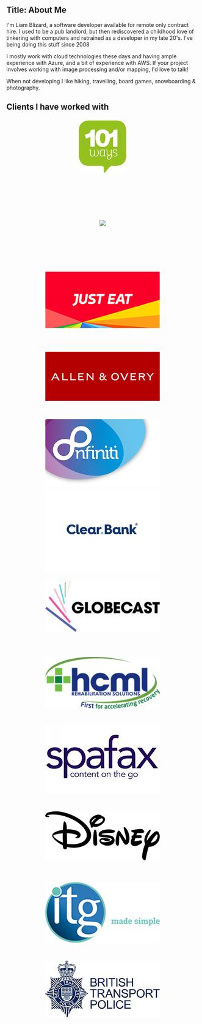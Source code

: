 Title: About Me
---
I'm Liam Blizard, a software developer available for remote only contract hire. I used to be a pub landlord, but then rediscovered a childhood love of tinkering with computers and retrained as a developer in my late 20's. I've being doing this stuff since 2008

I mostly work with cloud technologies these days and having ample experience with Azure, and a bit of experience with AWS. If your project involves working with image processing and/or mapping, I'd love to talk!


When not developing I like hiking, travelling, board games, snowboarding & photography. 

<style>
    #client-list
    {
        display: grid;
        grid-gap: 30px;
        grid-row-gap: 50px;
        grid-template-columns: repeat(auto-fit, minmax(300px, 1fr));
        grid-auto-rows: 150px;
        grid-auto-flow: row dense;
    }

    .client
    {
        position: relative;
        display: flex;
        flex-direction: column;
        justify-content: center;
        align-items: center;
        box-sizing: border-box;
        //background: #0c9a9a;
        color: #fff;
        grid-column-start: auto;
        grid-row-start: auto;
        background-size: cover;
        background-position: center;
        //width :300px;
    }

    .client a
    {
        text-decoration : none;
        border-bottom: none;
    }

    .client a img{
        max-width:100%;
        max-height:100%;
    }
</style>

## Clients I have worked with

<div id="client-list">
    <div class="client"><a href="https://www.101ways.com/"><img src="images/site/101Ways.png"/></a></div>
    <div class="client"><a href="https://paypoint.com/"><img src="/images/site/paypoint.png"/></a></div>
    <div class="client"><a href="https://www.just-eat.co.uk"><img src="images/site/just-eat.png"/></a></div>
    <div class="client"><a href="http://www.allenovery.com"><img src="images/site/allen-overy.jpg"/></a></div>
    <div class="client"><a href="http://www.nfiniti.co"><img src="images/site/nfiniti.png"/></a></div>
    <div class="client"><a href="https://www.clear.bank"><img src="images/site/clearbank.png"/></a></div>
    <div class="client"><a href="https://www.globecast.com/"><img src="images/site/globecast.png"/></a></div>
    <div class="client"><a href="https://hcml.co.uk"><img src="images/site/hcml.png"/></a></div>
    <div class="client"><a href="https://www.spafax.com"><img src="images/site/spafax.png"/></a></div>
    <div class="client"><a href="https://disney.co.uk"><img src="images/site/disney.png"/></a></div>
    <div class="client"><a href="https://www.itg.co.uk"><img src="images/site/itg.png"/></a></div>
    <div class="client"><a href="http://www.btp.police.uk"><img src="images/site/btp.jpg"/></a></div>
</div>


